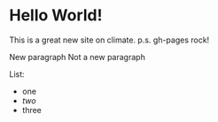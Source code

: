 # Hello World!

This is a great new site on climate.
p.s. gh-pages rock!

New paragraph
Not a new paragraph

List:
- one
- *two*
- three
